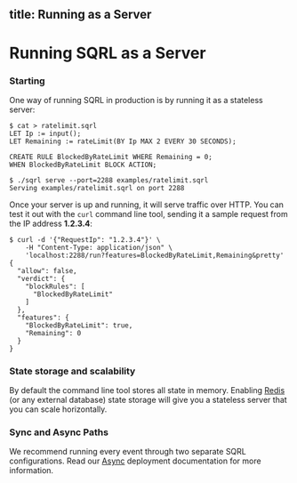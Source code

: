 title: Running as a Server
---

# Running SQRL as a Server

### Starting 

One way of running SQRL in production is by running it as a stateless server:

```
$ cat > ratelimit.sqrl
LET Ip := input();
LET Remaining := rateLimit(BY Ip MAX 2 EVERY 30 SECONDS);

CREATE RULE BlockedByRateLimit WHERE Remaining = 0;
WHEN BlockedByRateLimit BLOCK ACTION;

$ ./sqrl serve --port=2288 examples/ratelimit.sqrl
Serving examples/ratelimit.sqrl on port 2288
```

Once your server is up and running, it will serve traffic over HTTP. You can test it out with the `curl` command line tool, sending it a sample request from the IP address **1.2.3.4**:

```
$ curl -d '{"RequestIp": "1.2.3.4"}' \
    -H "Content-Type: application/json" \
    'localhost:2288/run?features=BlockedByRateLimit,Remaining&pretty'
{
  "allow": false,
  "verdict": {
    "blockRules": [
      "BlockedByRateLimit"
    ]
  },
  "features": {
    "BlockedByRateLimit": true,
    "Remaining": 0
  }
}
```

### State storage and scalability
 
By default the command line tool stores all state in memory. Enabling [Redis](../examples/redis.html) (or any external database) state storage will give you a stateless server that you can scale horizontally.

### Sync and Async Paths
 
We recommend running every event through two separate SQRL configurations. Read our [Async](async.html) deployment documentation for more information.
